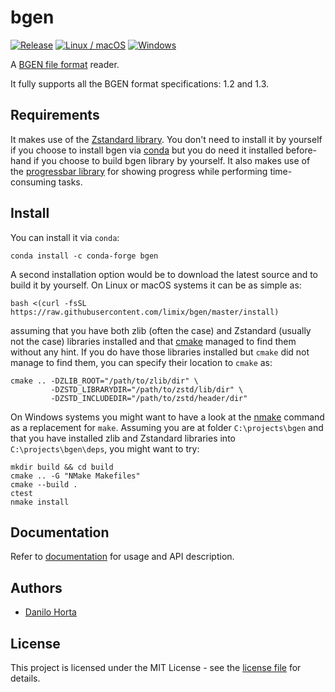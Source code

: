# bgen

[![Release](http://github-release-version.herokuapp.com/github/limix/bgen/release.svg?style=flat)](https://github.com/limix/bgen/releases/latest) [![Linux / macOS](https://img.shields.io/travis/limix/bgen/master.svg?label=Linux%20%2F%20macOS&style=flat-square)](https://travis-ci.org/limix/bgen) [![Windows](https://img.shields.io/appveyor/ci/horta/bgen/master.svg?label=Windows&style=flat-square)](https://ci.appveyor.com/project/Horta/bgen/branch/master)

A [BGEN file format](http://www.well.ox.ac.uk/~gav/bgen_format/) reader.

It fully supports all the BGEN format specifications: 1.2 and 1.3.

## Requirements

It makes use of the [Zstandard library](http://facebook.github.io/zstd/). You don't need to install it by yourself if you choose to install bgen via [conda](http://conda.pydata.org/docs/index.html) but you do need it installed before-hand if you choose to build bgen library by yourself. It also makes use of the [progressbar library](https://github.com/limix/progressbar) for showing progress while performing time-consuming tasks.

## Install

You can install it via `conda`:

    conda install -c conda-forge bgen

A second installation option would be to download the latest source and to build it by yourself. On Linux or macOS systems it can be as simple as:

    bash <(curl -fsSL https://raw.githubusercontent.com/limix/bgen/master/install)

assuming that you have both zlib (often the case) and Zstandard (usually not the case) libraries installed and that [cmake](https://cmake.org/) managed to find them without any hint. If you do have those libraries installed but `cmake` did not manage to find them, you can specify their location to `cmake` as:

    cmake .. -DZLIB_ROOT="/path/to/zlib/dir" \
             -DZSTD_LIBRARYDIR="/path/to/zstd/lib/dir" \
             -DZSTD_INCLUDEDIR="/path/to/zstd/header/dir"

On Windows systems you might want to have a look at the [nmake](https://msdn.microsoft.com/en-us/library/dd9y37ha.aspx) command as a replacement for `make`. Assuming you are at folder `C:\projects\bgen` and that you have installed zlib and Zstandard libraries into `C:\projects\bgen\deps`, you might want to try:

    mkdir build && cd build
    cmake .. -G "NMake Makefiles"
    cmake --build .
    ctest
    nmake install

## Documentation

Refer to [documentation](https://bgen.readthedocs.io/) for usage and API description.

## Authors

  - [Danilo Horta](https://github.com/horta)

## License

This project is licensed under the MIT License - see the [license file](https://raw.githubusercontent.com/limix/bgen/master/LICENSE.txt) for details.
